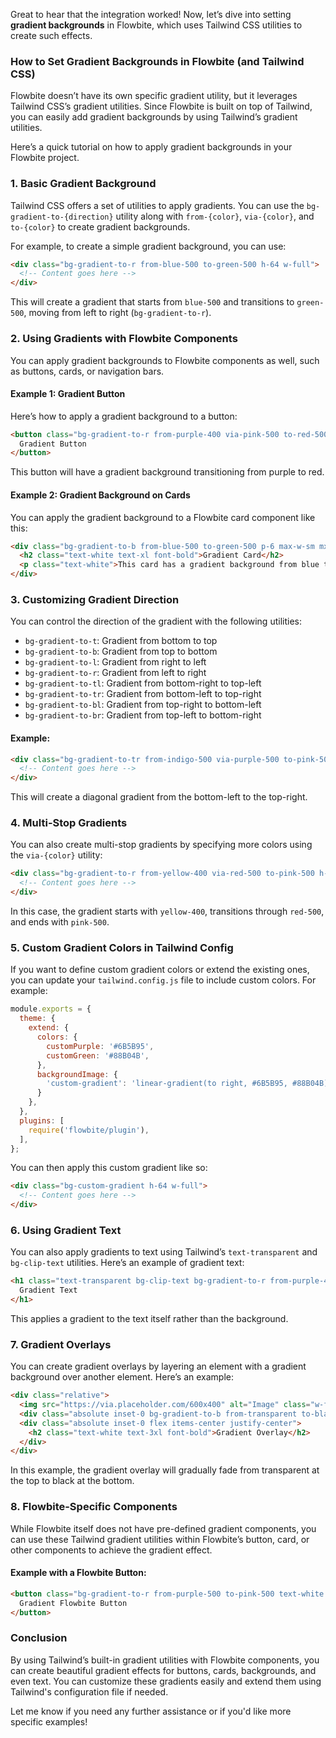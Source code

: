 Great to hear that the integration worked! Now, let’s dive into setting **gradient backgrounds** in Flowbite, which uses Tailwind CSS utilities to create such effects.

### How to Set Gradient Backgrounds in Flowbite (and Tailwind CSS)

Flowbite doesn’t have its own specific gradient utility, but it leverages Tailwind CSS’s gradient utilities. Since Flowbite is built on top of Tailwind, you can easily add gradient backgrounds by using Tailwind’s gradient utilities.

Here’s a quick tutorial on how to apply gradient backgrounds in your Flowbite project.

### 1. **Basic Gradient Background**

Tailwind CSS offers a set of utilities to apply gradients. You can use the `bg-gradient-to-{direction}` utility along with `from-{color}`, `via-{color}`, and `to-{color}` to create gradient backgrounds.

For example, to create a simple gradient background, you can use:

```html
<div class="bg-gradient-to-r from-blue-500 to-green-500 h-64 w-full">
  <!-- Content goes here -->
</div>
```

This will create a gradient that starts from `blue-500` and transitions to `green-500`, moving from left to right (`bg-gradient-to-r`).

### 2. **Using Gradients with Flowbite Components**

You can apply gradient backgrounds to Flowbite components as well, such as buttons, cards, or navigation bars.

#### Example 1: Gradient Button

Here’s how to apply a gradient background to a button:

```html
<button class="bg-gradient-to-r from-purple-400 via-pink-500 to-red-500 text-white font-bold py-2 px-4 rounded">
  Gradient Button
</button>
```

This button will have a gradient background transitioning from purple to red.

#### Example 2: Gradient Background on Cards

You can apply the gradient background to a Flowbite card component like this:

```html
<div class="bg-gradient-to-b from-blue-500 to-green-500 p-6 max-w-sm mx-auto rounded-lg shadow-lg">
  <h2 class="text-white text-xl font-bold">Gradient Card</h2>
  <p class="text-white">This card has a gradient background from blue to green.</p>
</div>
```

### 3. **Customizing Gradient Direction**

You can control the direction of the gradient with the following utilities:
- `bg-gradient-to-t`: Gradient from bottom to top
- `bg-gradient-to-b`: Gradient from top to bottom
- `bg-gradient-to-l`: Gradient from right to left
- `bg-gradient-to-r`: Gradient from left to right
- `bg-gradient-to-tl`: Gradient from bottom-right to top-left
- `bg-gradient-to-tr`: Gradient from bottom-left to top-right
- `bg-gradient-to-bl`: Gradient from top-right to bottom-left
- `bg-gradient-to-br`: Gradient from top-left to bottom-right

#### Example:

```html
<div class="bg-gradient-to-tr from-indigo-500 via-purple-500 to-pink-500 h-64 w-full">
  <!-- Content goes here -->
</div>
```

This will create a diagonal gradient from the bottom-left to the top-right.

### 4. **Multi-Stop Gradients**

You can also create multi-stop gradients by specifying more colors using the `via-{color}` utility:

```html
<div class="bg-gradient-to-r from-yellow-400 via-red-500 to-pink-500 h-64 w-full">
  <!-- Content goes here -->
</div>
```

In this case, the gradient starts with `yellow-400`, transitions through `red-500`, and ends with `pink-500`.

### 5. **Custom Gradient Colors in Tailwind Config**

If you want to define custom gradient colors or extend the existing ones, you can update your `tailwind.config.js` file to include custom colors. For example:

```js
module.exports = {
  theme: {
    extend: {
      colors: {
        customPurple: '#6B5B95',
        customGreen: '#88B04B',
      },
      backgroundImage: {
        'custom-gradient': 'linear-gradient(to right, #6B5B95, #88B04B)',
      }
    },
  },
  plugins: [
    require('flowbite/plugin'),
  ],
};
```

You can then apply this custom gradient like so:

```html
<div class="bg-custom-gradient h-64 w-full">
  <!-- Content goes here -->
</div>
```

### 6. **Using Gradient Text**

You can also apply gradients to text using Tailwind’s `text-transparent` and `bg-clip-text` utilities. Here’s an example of gradient text:

```html
<h1 class="text-transparent bg-clip-text bg-gradient-to-r from-purple-400 to-pink-600 font-bold text-5xl">
  Gradient Text
</h1>
```

This applies a gradient to the text itself rather than the background.

### 7. **Gradient Overlays**

You can create gradient overlays by layering an element with a gradient background over another element. Here’s an example:

```html
<div class="relative">
  <img src="https://via.placeholder.com/600x400" alt="Image" class="w-full h-auto" />
  <div class="absolute inset-0 bg-gradient-to-b from-transparent to-black opacity-75"></div>
  <div class="absolute inset-0 flex items-center justify-center">
    <h2 class="text-white text-3xl font-bold">Gradient Overlay</h2>
  </div>
</div>
```

In this example, the gradient overlay will gradually fade from transparent at the top to black at the bottom.

### 8. **Flowbite-Specific Components**

While Flowbite itself does not have pre-defined gradient components, you can use these Tailwind gradient utilities within Flowbite’s button, card, or other components to achieve the gradient effect.

#### Example with a Flowbite Button:

```html
<button class="bg-gradient-to-r from-purple-500 to-pink-500 text-white font-bold py-2 px-4 rounded-full">
  Gradient Flowbite Button
</button>
```

### Conclusion

By using Tailwind’s built-in gradient utilities with Flowbite components, you can create beautiful gradient effects for buttons, cards, backgrounds, and even text. You can customize these gradients easily and extend them using Tailwind's configuration file if needed.

Let me know if you need any further assistance or if you'd like more specific examples!
